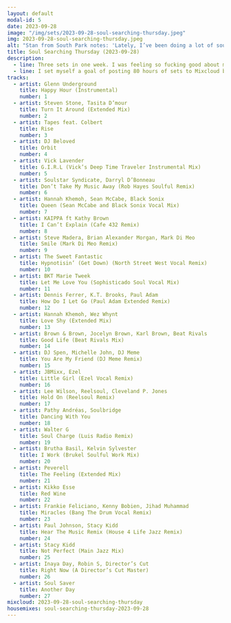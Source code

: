```yaml
---
layout: default
modal-id: 5
date: 2023-09-28
image: "/img/sets/2023-09-28-soul-searching-thursday.jpeg"
img: 2023-09-28-soul-searching-thursday.jpeg
alt: "Stan from South Park notes: 'Lately, I’ve been doing a lot of soul searching.'"
title: Soul Searching Thursday (2023-09-28)
description:
  - line: Three sets in one week. I was feeling so fucking good about myself!
  - line: I set myself a goal of posting 80 hours of sets to Mixcloud before I would start really pushing myself hard onto people. I reasoned this amount of content based on Mixcloud’s "maximum three plays in fourteen days" policy for free users.. I want people to be able to play me on a constant loop, unrestricted! I was really driving myself hard toward that goal, this week!
tracks:
  - artist: Glenn Underground
    title: Happy Hour (Instrumental)
    number: 1
  - artist: Steven Stone, Tasita D’mour
    title: Turn It Around (Extended Mix)
    number: 2
  - artist: Tapes feat. Colbert
    title: Rise
    number: 3
  - artist: DJ Beloved
    title: Orbit
    number: 4
  - artist: Vick Lavender
    title: G.I.R.L (Vick’s Deep Time Traveler Instrumental Mix)
    number: 5
  - artist: Soulstar Syndicate, Darryl D’Bonneau
    title: Don’t Take My Music Away (Rob Hayes Soulful Remix)
    number: 6
  - artist: Hannah Khemoh, Sean McCabe, Black Sonix
    title: Queen (Sean McCabe and Black Sonix Vocal Mix)
    number: 7
  - artist: KAIPPA ft Kathy Brown
    title: I Can’t Explain (Cafe 432 Remix)
    number: 8
  - artist: Steve Madera, Brian Alexander Morgan, Mark Di Meo
    title: Smile (Mark Di Meo Remix)
    number: 9
  - artist: The Sweet Fantastic
    title: Hypnotisin’ (Get Down) (North Street West Vocal Remix)
    number: 10
  - artist: BKT Marie Tweek
    title: Let Me Love You (Sophisticado Soul Vocal Mix)
    number: 11
  - artist: Dennis Ferrer, K.T. Brooks, Paul Adam
    title: How Do I Let Go (Paul Adam Extended Remix)
    number: 12
  - artist: Hannah Khemoh, Wez Whynt
    title: Love Shy (Extended Mix)
    number: 13
  - artist: Brown & Brown, Jocelyn Brown, Karl Brown, Beat Rivals
    title: Good Life (Beat Rivals Mix)
    number: 14
  - artist: DJ Spen, Michelle John, DJ Meme
    title: You Are My Friend (DJ Meme Remix)
    number: 15
  - artist: JBMixx, Ezel
    title: Little Girl (Ezel Vocal Remix)
    number: 16
  - artist: Lee Wilson, Reelsoul, Cleveland P. Jones
    title: Hold On (Reelsoul Remix)
    number: 17
  - artist: Pathy Andréas, Soulbridge
    title: Dancing With You
    number: 18
  - artist: Walter G
    title: Soul Charge (Luis Radio Remix)
    number: 19
  - artist: Brutha Basil, Kelvin Sylvester
    title: I Work (Brukel Soulful Work Mix)
    number: 20
  - artist: Peverell
    title: The Feeling (Extended Mix)
    number: 21
  - artist: Kikko Esse
    title: Red Wine
    number: 22
  - artist: Frankie Feliciano, Kenny Bobien, Jihad Muhammad
    title: Miracles (Bang The Drum Vocal Remix)
    number: 23
  - artist: Paul Johnson, Stacy Kidd
    title: Hear The Music Remix (House 4 Life Jazz Remix)
    number: 24
  - artist: Stacy Kidd
    title: Not Perfect (Main Jazz Mix)
    number: 25
  - artist: Inaya Day, Robin S, Director’s Cut
    title: Right Now (A Director’s Cut Master)
    number: 26
  - artist: Soul Saver
    title: Another Day
    number: 27
mixcloud: 2023-09-28-soul-searching-thursday
housemixes: soul-searching-thursday-2023-09-28
---
```

